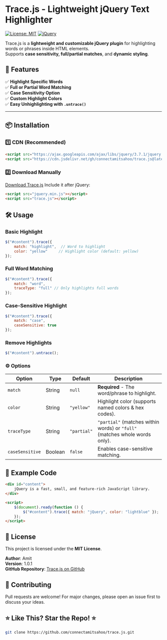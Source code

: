 # Trace.js - Lightweight jQuery Text Highlighter

[![License: MIT](https://img.shields.io/badge/License-MIT-yellow.svg)](https://opensource.org/licenses/MIT)
[![jQuery](https://img.shields.io/badge/jQuery-Required-blue.svg)](https://jquery.com/)

Trace.js is a **lightweight and customizable jQuery plugin** for highlighting words or phrases inside HTML elements.  
Supports **case sensitivity, full/partial matches**, and **dynamic styling**.

## 🚀 Features

✅ **Highlight Specific Words**  
✅ **Full or Partial Word Matching**  
✅ **Case Sensitivity Option**  
✅ **Custom Highlight Colors**  
✅ **Easy Unhighlighting with `.untrace()`**  

---

## 📦 Installation

### 1️⃣ **CDN (Recommended)**
```html
<script src="https://ajax.googleapis.com/ajax/libs/jquery/3.7.1/jquery.min.js"></script>
<script src="https://cdn.jsdelivr.net/gh/connectamitsahoo/trace.js@latest/dist/trace.min.js"></script>
```

### 2️⃣ **Download Manually**
[Download Trace.js](https://github.com/connectamitsahoo/trace.js) Include it after jQuery:
```html
<script src="jquery.min.js"></script>
<script src="trace.js"></script>
```

## 🛠 Usage

### **Basic Highlight**
```js
$("#content").trace({
    match: "highlight",  // Word to highlight
    color: "yellow"     // Highlight color (default: yellow)
});
```
### Full Word Matching
```js
$("#content").trace({
    match: "word",
    traceType: "full" // Only highlights full words
});
```
### Case-Sensitive Highlight

```js
$("#content").trace({
    match: "case",
    caseSensitive: true
});
```

### Remove Highlights

```js
$("#content").untrace();
```

### ⚙ Options
| Option          | Type    | Default     | Description                                                                |
| --------------- | ------- | ----------- | -------------------------------------------------------------------------- |
| `match`         | String  | `null`      | **Required** - The word/phrase to highlight.                               |
| `color`         | String  | `"yellow"`  | Highlight color (supports named colors & hex codes).                       |
| `traceType`     | String  | `"partial"` | `"partial"` (matches within words) or `"full"` (matches whole words only). |
| `caseSensitive` | Boolean | `false`     | Enables case-sensitive matching.                                           |


## 🔧 **Example Code**
```html
<div id="content">
    jQuery is a fast, small, and feature-rich JavaScript library.
</div>

<script>
    $(document).ready(function () {
        $("#content").trace({ match: "jQuery", color: "lightblue" });
    });
</script>
```

## 🔑 License

This project is licensed under the **MIT License**.

**Author**: Amit\
**Version**: 1.0.1\
**GitHub Repository**: [Trace.js on GitHub](https://github.com/connectamitsahoo/trace.js)

## 🤝 Contributing

Pull requests are welcome! For major changes, please open an issue first to discuss your ideas.

## ⭐ Like This? Star the Repo! ⭐

```sh
git clone https://github.com/connectamitsahoo/trace.js.git
```

